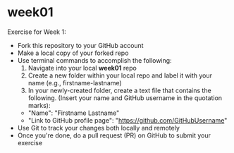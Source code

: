 # week01

Exercise for Week 1:
* Fork this repository to your GitHub account
* Make a local copy of your forked repo
* Use terminal commands to accomplish the following:
  1. Navigate into your local **week01** repo
  2. Create a new folder within your local repo and label it with your name (e.g., firstname-lastname)
  3. In your newly-created folder, create a text file that contains the following. (Insert your name and GitHub username in the quotation marks):
    * "Name": "Firstname Lastname"
    * "Link to GitHub profile page": "https://github.com/GitHubUsername"
* Use Git to track your changes both locally and remotely
* Once you're done, do a pull request (PR) on GitHub to submit your exercise
